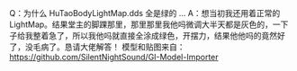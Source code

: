 Q：为什么 HuTaoBodyLightMap.dds 全是绿的 ...
A：想当初我还用着正常的 LightMap。结果堂主的脚踝那里，那里那里我他吗微调大半天都是灰色的，一下子给我整着急了，所以我他吗就直接全涂成绿色，开摆力，结果他他吗的竟然好了，没毛病了。恳请大佬解答！
模型和贴图来自：https://github.com/SilentNightSound/GI-Model-Importer
